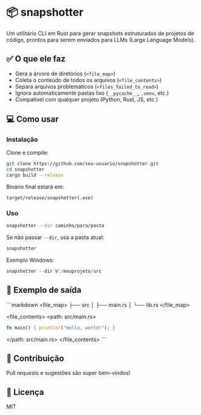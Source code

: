# 📦 snapshotter

Um utilitário CLI em Rust para gerar snapshots estruturados de projetos de código, prontos para serem enviados para LLMs (Large Language Models).

## ✅ O que ele faz

- Gera a árvore de diretórios (`<file_map>`)
- Coleta o conteúdo de todos os arquivos (`<file_contents>`)
- Separa arquivos problemáticos (`<files_failed_to_read>`)
- Ignora automaticamente pastas lixo (`__pycache__`, `.venv`, etc.)
- Compatível com qualquer projeto (Python, Rust, JS, etc.)

## 💻 Como usar

### Instalação

Clone e compile:
```bash
git clone https://github.com/seu-usuario/snapshotter.git
cd snapshotter
cargo build --release
````

Binário final estará em:

```
target/release/snapshotter(.exe)
```

### Uso

```bash
snapshotter --dir caminho/para/pasta
```

Se não passar `--dir`, usa a pasta atual:

```bash
snapshotter
```

Exemplo Windows:

```powershell
snapshotter --dir V:/meuprojeto/src
```

## 🎯 Exemplo de saída
`\``markdown
<file_map>
├── src
│   ├── main.rs
│   └── lib.rs
</file_map>

<file_contents>
<path: src/main.rs>

```rs
fn main() { println!("Hello, world!"); }
```

</path: src/main.rs>
</file\_contents>
`\``
## 🚀 Contribuição

Pull requests e sugestões são super bem-vindos!

## 📝 Licença

MIT
